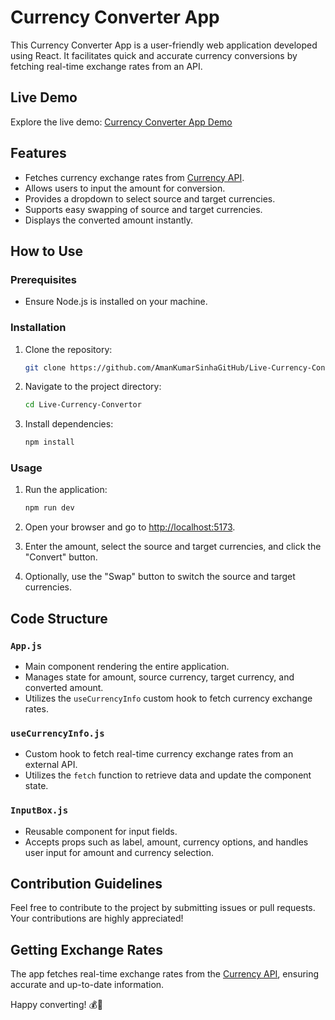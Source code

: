 # Currency Converter App

This Currency Converter App is a user-friendly web application developed using React. It facilitates quick and accurate currency conversions by fetching real-time exchange rates from an API.

## Live Demo

Explore the live demo: [Currency Converter App Demo]((https://github.com/muks79/Currency-Convertor.git))

## Features

- Fetches currency exchange rates from [Currency API](https://github.com/fawazahmed0/currency-api).
- Allows users to input the amount for conversion.
- Provides a dropdown to select source and target currencies.
- Supports easy swapping of source and target currencies.
- Displays the converted amount instantly.

## How to Use

### Prerequisites

- Ensure Node.js is installed on your machine.

### Installation

1. Clone the repository:

   ```bash
   git clone https://github.com/AmanKumarSinhaGitHub/Live-Currency-Convertor.git
   ```

2. Navigate to the project directory:

   ```bash
   cd Live-Currency-Convertor
   ```

3. Install dependencies:

   ```bash
   npm install
   ```

### Usage

1. Run the application:

   ```bash
   npm run dev
   ```

2. Open your browser and go to [http://localhost:5173](http://localhost:5173).

3. Enter the amount, select the source and target currencies, and click the "Convert" button.

4. Optionally, use the "Swap" button to switch the source and target currencies.

## Code Structure

### `App.js`

- Main component rendering the entire application.
- Manages state for amount, source currency, target currency, and converted amount.
- Utilizes the `useCurrencyInfo` custom hook to fetch currency exchange rates.

### `useCurrencyInfo.js`

- Custom hook to fetch real-time currency exchange rates from an external API.
- Utilizes the `fetch` function to retrieve data and update the component state.

### `InputBox.js`

- Reusable component for input fields.
- Accepts props such as label, amount, currency options, and handles user input for amount and currency selection.

## Contribution Guidelines

Feel free to contribute to the project by submitting issues or pull requests. Your contributions are highly appreciated!

## Getting Exchange Rates

The app fetches real-time exchange rates from the [Currency API](https://github.com/fawazahmed0/currency-api), ensuring accurate and up-to-date information.

Happy converting! 💰🔄
